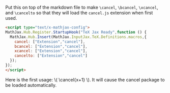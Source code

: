 <!--
Title: MathJax autoload example
Description: MathJax example, autoloading a package.

mathjax.enabled
mathjax.config: TeX-AMS_HTML-full
-->
<script type="text/x-mathjax-config">
MathJax.Hub.Register.StartupHook("TeX Jax Ready",function () {
  MathJax.Hub.Insert(MathJax.InputJax.TeX.Definitions.macros,{
    cancel: ["Extension","cancel"],
    bcancel: ["Extension","cancel"],
    xcancel: ["Extension","cancel"],
    cancelto: ["Extension","cancel"]
  });
});
</script>

Put this on top of the markdown file to make `\cancel`, `\bcancel`, `\xcancel`,
and `\cancelto` so that they will load the `cancel.js` extension when first
used.

```html
<script type="text/x-mathjax-config">
MathJax.Hub.Register.StartupHook("TeX Jax Ready",function () {
  MathJax.Hub.Insert(MathJax.InputJax.TeX.Definitions.macros,{
    cancel: ["Extension","cancel"],
    bcancel: ["Extension","cancel"],
    xcancel: ["Extension","cancel"],
    cancelto: ["Extension","cancel"]
  });
});
</script>
```

Here is the first usage:  \\( \cancel{x+1} \\).  It will cause the cancel 
package to be loaded automatically.
